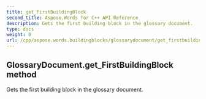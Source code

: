 ```yaml
---
title: get_FirstBuildingBlock
second_title: Aspose.Words for C++ API Reference
description: Gets the first building block in the glossary document. 
type: docs
weight: 0
url: /cpp/aspose.words.buildingblocks/glossarydocument/get_firstbuildingblock/
---
```

## GlossaryDocument.get_FirstBuildingBlock method


Gets the first building block in the glossary document.

